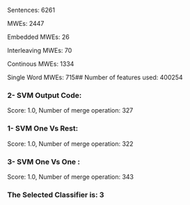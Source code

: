 Sentences: 6261

MWEs: 2447

Embedded MWEs: 26

Interleaving MWEs: 70

Continous MWEs: 1334

Single Word MWEs: 715## Number of features used: 400254

### 2- SVM Output Code: 
Score: 1.0, Number of merge operation: 327
### 1- SVM One Vs Rest: 
Score: 1.0, Number of merge operation: 322
### 3- SVM One Vs One : 
Score: 1.0, Number of merge operation: 343
### The Selected Classifier is: 3
